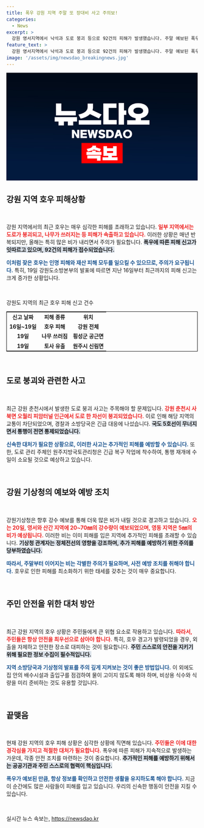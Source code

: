 ```yaml
---
title: 폭우 강원 지역 주말 또 장대비 사고 주의보!
categories:
  - News
excerpt: >
  강원 영서지역에서 낙석과 도로 붕괴 등으로 92건의 피해가 발생했습니다. 주말 예보된 폭우로 추가 피해가 우려되는 가운데, 안전에 각별한 주의가 요구됩니다.
feature_text: >
  강원 영서지역에서 낙석과 도로 붕괴 등으로 92건의 피해가 발생했습니다. 주말 예보된 폭우로 추가 피해가 우려되는 가운데, 안전에 각별한 주의가 요구됩니다.
image: '/assets/img/newsdao_breakingnews.jpg'
---
```


<p><img src="/assets/img/newsdao_breakingnews.jpg" alt="ranknews 속보" /></p>

<h2 data-ke-size="size26">강원 지역 호우 피해상황</h2>

<p data-ke-size="size16">&nbsp;</p>

<p>강원 지역에서의 최근 호우는 매우 심각한 피해를 초래하고 있습니다. <b><span style="color: #ee2323;">일부 지역에서는 도로가 붕괴되고, 나무가 쓰러지는 등 피해가 속출하고 있습니다.</span></b> 이러한 상황은 매년 반복되지만, 올해는 특히 많은 비가 내리면서 주의가 필요합니다. <b><span style="background-color: #21538527;">폭우에 따른 피해 신고가 잇따르고 있으며, 92건의 피해가 접수되었습니다.</span></b> </p>

<p><b><span style="color: #1a5490;">이처럼 잦은 호우는 인명 피해와 재산 피해 모두를 일으킬 수 있으므로, 주의가 요구됩니다.</span></b> 특히, 19일 강원도소방본부의 발표에 따르면 지난 16일부터 최근까지의 피해 신고는 크게 증가한 상황입니다. </p>

<p data-ke-size="size16">&nbsp;</p>

<p>강원도 지역의 최근 호우 피해 신고 건수</p>

<table style="border-collapse: collapse; width: 100%; border: 1px solid black;">
    <tbody>
        <tr>
            <td style="text-align: center; height: 17px;"><b>신고 날짜</b></td>
            <td style="text-align: center; height: 17px;"><b>피해 종류</b></td>
            <td style="text-align: center; height: 17px;"><b>위치</b></td>
        </tr>
        <tr>
            <td style="text-align: center; height: 17px;"><b>16일~19일</b></td>
            <td style="text-align: center; height: 17px;"><b>호우 피해</b></td>
            <td style="text-align: center; height: 17px;"><b>강원 전체</b></td>
        </tr>
        <tr>
            <td style="text-align: center; height: 17px;"><b>19일</b></td>
            <td style="text-align: center; height: 17px;"><b>나무 쓰러짐</b></td>
            <td style="text-align: center; height: 17px;"><b>횡성군 공근면</b></td>
        </tr>
        <tr>
            <td style="text-align: center; height: 17px;"><b>19일</b></td>
            <td style="text-align: center; height: 17px;"><b>토사 유출</b></td>
            <td style="text-align: center; height: 17px;"><b>원주시 신림면</b></td>
        </tr>
    </tbody>
</table>

<p data-ke-size="size16">&nbsp;</p>

<h2 data-ke-size="size26">도로 붕괴와 관련한 사고</h2>

<p data-ke-size="size16">&nbsp;</p>

<p>최근 강원 춘천시에서 발생한 도로 붕괴 사고는 주목해야 할 문제입니다. <b><span style="color: #ee2323;">강원 춘천시 사북면 오월리 피암터널 인근에서 도로 한 차선이 붕괴되었습니다.</span></b> 이로 인해 해당 지역의 교통이 차단되었으며, 경찰과 소방당국은 긴급 대응에 나섰습니다. <b><span style="background-color: #21538527;">국도 5호선이 무너지면서 통행이 전면 통제되었습니다.</span></b> </p>

<p><b><span style="color: #1a5490;">신속한 대처가 필요한 상황으로, 이러한 사고는 추가적인 피해를 예방할 수 있습니다.</span></b> 또한, 도로 관리 주체인 원주지방국토관리청은 긴급 복구 작업에 착수하여, 통행 재개에 수 일이 소요될 것으로 예상하고 있습니다. </p>

<p data-ke-size="size16">&nbsp;</p>

<h2 data-ke-size="size26">강원 기상청의 예보와 예방 조치</h2>

<p data-ke-size="size16">&nbsp;</p>

<p>강원기상청은 향후 강수 예보를 통해 더욱 많은 비가 내릴 것으로 경고하고 있습니다. <b><span style="color: #ee2323;">오는 20일, 영서와 산간 지역에 20~70㎜의 강수량이 예보되었으며, 영동 지역은 5㎜의 비가 예상됩니다.</span></b> 이러한 비는 이미 피해를 입은 지역에 추가적인 피해를 초래할 수 있습니다. <b><span style="background-color: #21538527;">기상청 관계자는 정체전선의 영향을 강조하며, 추가 피해를 예방하기 위한 주의를 당부하였습니다.</span></b> </p>

<p><b><span style="color: #1a5490;">따라서, 주말부터 이어지는 비는 각별한 주의가 필요하며, 사전 예방 조치를 취해야 합니다.</span></b> 호우로 인한 피해를 최소화하기 위한 태세를 갖추는 것이 매우 중요합니다. </p>

<p data-ke-size="size16">&nbsp;</p>

<h2 data-ke-size="size26">주민 안전을 위한 대처 방안</h2>

<p data-ke-size="size16">&nbsp;</p>

<p>최근 강원 지역의 호우 상황은 주민들에게 큰 위협 요소로 작용하고 있습니다. <b><span style="color: #ee2323;">따라서, 주민들은 항상 안전을 최우선으로 삼아야 합니다.</span></b> 특히, 호우 경고가 발령되었을 경우, 외출을 자제하고 안전한 장소로 대피하는 것이 필요합니다. <b><span style="background-color: #21538527;">주민 스스로의 안전을 지키기 위해 필요한 정보 수집이 필수적입니다.</span></b> </p>

<p><b><span style="color: #1a5490;">지역 소방당국과 기상청의 발표를 주의 깊게 지켜보는 것이 좋은 방법입니다.</span></b> 이 외에도 집 안의 배수시설과 출입구를 점검하여 물이 고이지 않도록 해야 하며, 비상용 식수와 식량을 미리 준비하는 것도 유용할 것입니다. </p>

<p data-ke-size="size16">&nbsp;</p>

<h2 data-ke-size="size26">끝맺음</h2>

<p data-ke-size="size16">&nbsp;</p>

<p>현재 강원 지역의 호우 피해 상황은 심각한 상황에 직면해 있습니다. <b><span style="color: #ee2323;">주민들은 이에 대한 경각심을 가지고 적절한 대처가 필요합니다.</span></b> 폭우에 따른 피해가 지속적으로 발생하는 가운데, 각종 안전 조치를 마련하는 것이 중요합니다. <b><span style="background-color: #21538527;">추가적인 피해를 예방하기 위해서는 공공기관과 주민 스스로의 협력이 핵심입니다.</span></b> </p>

<p><b><span style="color: #1a5490;">폭우가 예보된 만큼, 항상 정보를 확인하고 안전한 생활을 유지하도록 해야 합니다.</span></b> 지금 이 순간에도 많은 사람들이 피해를 입고 있습니다. 우리의 신속한 행동이 안전을 지킬 수 있습니다. </p>

<p data-ke-size="size16">&nbsp;</p>
실시간 뉴스 속보는, <a href="https://newsdao.kr" rel="dofollow">https://newsdao.kr</a>


